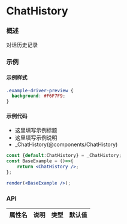 
# ChatHistory


### 概述

对话历史记录


### 示例


#### 示例样式

```scss
.example-driver-preview {
  background: #F6F7F9;
}
```

#### 示例代码

- 这里填写示例标题
- 这里填写示例说明
- _ChatHistory(@components/ChatHistory)

```jsx
const {default:ChatHistory} = _ChatHistory;
const BaseExample = ()=>{
    return <ChatHistory />;
};

render(<BaseExample />);

```


### API

|属性名|说明|类型|默认值|
|  ---  | ---  | --- | --- |

